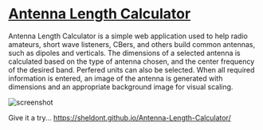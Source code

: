 # <a href="https://sheldont.github.io/Antenna-Length-Calculator/">Antenna Length Calculator </a>

Antenna Length Calculator is a simple web application used to help radio amateurs, short wave listeners, CBers, and others build common antennas, such as dipoles and verticals. The dimensions of a selected antenna is calculated based on the type of antenna chosen, and the center frequency of the desired band. Perfered units can also be selected. When all required information is entered, an image of the antenna is generated with dimensions and an appropriate background image for visual scaling.

![screenshot](https://user-images.githubusercontent.com/109766064/186037286-6cf131f9-ea09-4983-b9d3-3548c2f3d5f5.png)

Give it a try...
https://sheldont.github.io/Antenna-Length-Calculator/
